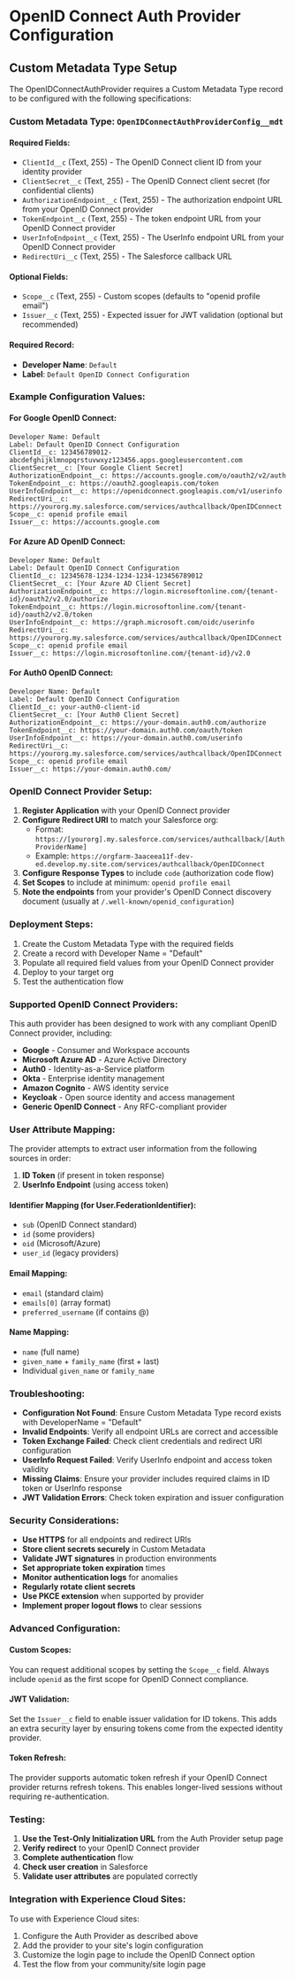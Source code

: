 # OpenID Connect Auth Provider Configuration

## Custom Metadata Type Setup

The OpenIDConnectAuthProvider requires a Custom Metadata Type record to be configured with the following specifications:

### Custom Metadata Type: `OpenIDConnectAuthProviderConfig__mdt`

#### Required Fields:
- `ClientId__c` (Text, 255) - The OpenID Connect client ID from your identity provider
- `ClientSecret__c` (Text, 255) - The OpenID Connect client secret (for confidential clients)
- `AuthorizationEndpoint__c` (Text, 255) - The authorization endpoint URL from your OpenID Connect provider
- `TokenEndpoint__c` (Text, 255) - The token endpoint URL from your OpenID Connect provider
- `UserInfoEndpoint__c` (Text, 255) - The UserInfo endpoint URL from your OpenID Connect provider
- `RedirectUri__c` (Text, 255) - The Salesforce callback URL

#### Optional Fields:
- `Scope__c` (Text, 255) - Custom scopes (defaults to "openid profile email")
- `Issuer__c` (Text, 255) - Expected issuer for JWT validation (optional but recommended)

#### Required Record:
- **Developer Name**: `Default`
- **Label**: `Default OpenID Connect Configuration`

### Example Configuration Values:

#### For Google OpenID Connect:
```
Developer Name: Default
Label: Default OpenID Connect Configuration
ClientId__c: 123456789012-abcdefghijklmnopqrstuvwxyz123456.apps.googleusercontent.com
ClientSecret__c: [Your Google Client Secret]
AuthorizationEndpoint__c: https://accounts.google.com/o/oauth2/v2/auth
TokenEndpoint__c: https://oauth2.googleapis.com/token
UserInfoEndpoint__c: https://openidconnect.googleapis.com/v1/userinfo
RedirectUri__c: https://yourorg.my.salesforce.com/services/authcallback/OpenIDConnect
Scope__c: openid profile email
Issuer__c: https://accounts.google.com
```

#### For Azure AD OpenID Connect:
```
Developer Name: Default
Label: Default OpenID Connect Configuration
ClientId__c: 12345678-1234-1234-1234-123456789012
ClientSecret__c: [Your Azure AD Client Secret]
AuthorizationEndpoint__c: https://login.microsoftonline.com/{tenant-id}/oauth2/v2.0/authorize
TokenEndpoint__c: https://login.microsoftonline.com/{tenant-id}/oauth2/v2.0/token
UserInfoEndpoint__c: https://graph.microsoft.com/oidc/userinfo
RedirectUri__c: https://yourorg.my.salesforce.com/services/authcallback/OpenIDConnect
Scope__c: openid profile email
Issuer__c: https://login.microsoftonline.com/{tenant-id}/v2.0
```

#### For Auth0 OpenID Connect:
```
Developer Name: Default
Label: Default OpenID Connect Configuration
ClientId__c: your-auth0-client-id
ClientSecret__c: [Your Auth0 Client Secret]
AuthorizationEndpoint__c: https://your-domain.auth0.com/authorize
TokenEndpoint__c: https://your-domain.auth0.com/oauth/token
UserInfoEndpoint__c: https://your-domain.auth0.com/userinfo
RedirectUri__c: https://yourorg.my.salesforce.com/services/authcallback/OpenIDConnect
Scope__c: openid profile email
Issuer__c: https://your-domain.auth0.com/
```

### OpenID Connect Provider Setup:

1. **Register Application** with your OpenID Connect provider
2. **Configure Redirect URI** to match your Salesforce org:
   - Format: `https://[yourorg].my.salesforce.com/services/authcallback/[AuthProviderName]`
   - Example: `https://orgfarm-3aaceea11f-dev-ed.develop.my.site.com/services/authcallback/OpenIDConnect`
3. **Configure Response Types** to include `code` (authorization code flow)
4. **Set Scopes** to include at minimum: `openid profile email`
5. **Note the endpoints** from your provider's OpenID Connect discovery document (usually at `/.well-known/openid_configuration`)

### Deployment Steps:

1. Create the Custom Metadata Type with the required fields
2. Create a record with Developer Name = "Default"
3. Populate all required field values from your OpenID Connect provider
4. Deploy to your target org
5. Test the authentication flow

### Supported OpenID Connect Providers:

This auth provider has been designed to work with any compliant OpenID Connect provider, including:

- **Google** - Consumer and Workspace accounts
- **Microsoft Azure AD** - Azure Active Directory
- **Auth0** - Identity-as-a-Service platform
- **Okta** - Enterprise identity management
- **Amazon Cognito** - AWS identity service
- **Keycloak** - Open source identity and access management
- **Generic OpenID Connect** - Any RFC-compliant provider

### User Attribute Mapping:

The provider attempts to extract user information from the following sources in order:
1. **ID Token** (if present in token response)
2. **UserInfo Endpoint** (using access token)

#### Identifier Mapping (for User.FederationIdentifier):
- `sub` (OpenID Connect standard)
- `id` (some providers)
- `oid` (Microsoft/Azure)
- `user_id` (legacy providers)

#### Email Mapping:
- `email` (standard claim)
- `emails[0]` (array format)
- `preferred_username` (if contains @)

#### Name Mapping:
- `name` (full name)
- `given_name` + `family_name` (first + last)
- Individual `given_name` or `family_name`

### Troubleshooting:

- **Configuration Not Found**: Ensure Custom Metadata Type record exists with DeveloperName = "Default"
- **Invalid Endpoints**: Verify all endpoint URLs are correct and accessible
- **Token Exchange Failed**: Check client credentials and redirect URI configuration
- **UserInfo Request Failed**: Verify UserInfo endpoint and access token validity
- **Missing Claims**: Ensure your provider includes required claims in ID token or UserInfo response
- **JWT Validation Errors**: Check token expiration and issuer configuration

### Security Considerations:

- **Use HTTPS** for all endpoints and redirect URIs
- **Store client secrets securely** in Custom Metadata
- **Validate JWT signatures** in production environments
- **Set appropriate token expiration** times
- **Monitor authentication logs** for anomalies
- **Regularly rotate client secrets**
- **Use PKCE extension** when supported by provider
- **Implement proper logout flows** to clear sessions

### Advanced Configuration:

#### Custom Scopes:
You can request additional scopes by setting the `Scope__c` field. Always include `openid` as the first scope for OpenID Connect compliance.

#### JWT Validation:
Set the `Issuer__c` field to enable issuer validation for ID tokens. This adds an extra security layer by ensuring tokens come from the expected identity provider.

#### Token Refresh:
The provider supports automatic token refresh if your OpenID Connect provider returns refresh tokens. This enables longer-lived sessions without requiring re-authentication.

### Testing:

1. **Use the Test-Only Initialization URL** from the Auth Provider setup page
2. **Verify redirect** to your OpenID Connect provider
3. **Complete authentication** flow
4. **Check user creation** in Salesforce
5. **Validate user attributes** are populated correctly

### Integration with Experience Cloud Sites:

To use with Experience Cloud sites:
1. Configure the Auth Provider as described above
2. Add the provider to your site's login configuration
3. Customize the login page to include the OpenID Connect option
4. Test the flow from your community/site login page 